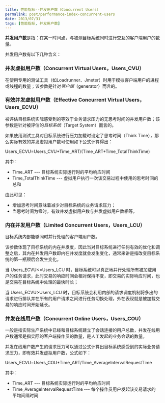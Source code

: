```yaml
---
title: 性能指标--并发用户数（Concurrent Users）
permalink: post/performance-index-concurrent-users
date: 2013/07/31
tags: [性能指标, 并发用户数]
---
```


**并发用户数**是指：在某一时间点，与被测目标系统同时进行交互的客户端用户的数量。

并发用户数有以下几种含义：

### 并发虚拟用户数（Concurrent Virtual Users，Users_CVU）
在使用专用的测试工具（如Loadrunner、Jmeter）时用于模拟客户端用户的进程或线程的数量；该参数是针对*客户端*（generator）而言的。

### 有效并发虚拟用户数（Effective Concurrent Virtual Users，Users_ECVU）
被评估目标系统实际感受到的等效于业务请求压力的无思考时间的并发用户数；该参数是针对被评估的*目标系统*（Target System）而言的。

如果使用测试工具对目标系统进行压力加载时设定了思考时间（Think Time），那么实际有效的并发虚拟用户数可使用如下公式计算得出：

Users_ECVU=Users_CVU*Time_ART/(Time_ART+Time_TotalThinkTime)

其中：

- Time_ART --- 目标系统实际运行时的平均响应时间
- Time_TotalThinkTime --- 虚拟用户执行一次该交易过程中使用的思考时间的总和

由此可见：

- 增加思考时间意味着减少对目标系统的业务请求压力；
- 当思考时间为零时，有效并发虚拟用户数与并发虚拟用户数相等。

### 内在并发用户数（Limited Concurrent Users，Users_LCU）

目标系统内部能够同时并行处理的客户端用户数。

该参数体现了目标系统的内在并发度，因此当对目标系统进行任何有效的优化和调整之后，其内在并发用户数即内在并发度就会发生变化，通常来讲是指改变目标系统的第一瓶颈后会发生变化。

当 Users_ECVU<=Users_LCU 时，目标系统可以真正地并行处理所有被加载用户的任务请求，此时交易的响应时间会相对保持不变，即交易的实际响应时间，也是交易在目标系统中处理的最快时长；

当 Users_ECVU>Users_LCU 时，目标系统会利用内部的请求调度机制将多出的请求进行排队并在所有的用户请求之间进行任务切换处理，外在表现就是被加载交易的响应时间开始延长。

### 并发在线用户数（Concurrent Online Users，Users_COU）

一般是指实际生产系统中已经和目标系统建立了会话连接的用户总数，并发在线用户数通常是指实际的客户端操作员的数量，是人工发起的业务会话的数量。

并发在线用户数产生的请求压力可以通过公式计算出目标系统感受到的实际业务请求压力，即有效并发虚拟用户数，公式如下：

Users_ECVU=Users_COU*Time_ART/Time_AverageIntervalRequestTime

其中：

- Time_ART --- 目标系统实际运行时的平均响应时间
- Time_AverageIntervalRequestTime --- 每个操作员用户发起该交易请求的平均间隔时间
